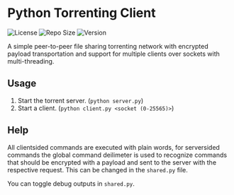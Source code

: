 # Python Torrenting Client
![License](https://img.shields.io/github/license/ImSkully/python-p2p-network)
![Repo Size](https://img.shields.io/github/languages/code-size/ImSkully/python-p2p-network)
![Version](https://img.shields.io/github/v/tag/imskully/python-p2p-network)

A simple peer-to-peer file sharing torrenting network with encrypted payload transportation and support for multiple clients over sockets with multi-threading.

## Usage
1. Start the torrent server. (`python server.py`)
2. Start a client. (`python client.py <socket (0-25565)>`)

## Help
All clientsided commands are executed with plain words, for serversided commands the global command deilimeter is used to recognize commands that should be encrypted with a payload and sent to the server with the respective request. This can be changed in the `shared.py` file.

You can toggle debug outputs in `shared.py`.

